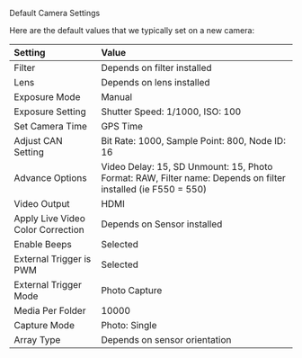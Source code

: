 Default Camera Settings

Here are the default values that we typically set on a new camera:

| Setting | Value |
| :--- | :--- |
| Filter | Depends on filter installed |
| Lens | Depends on lens installed |
| Exposure Mode | Manual |
| Exposure Setting | Shutter Speed: 1/1000, ISO: 100 |
| Set Camera Time | GPS Time |
| Adjust CAN Setting | Bit Rate: 1000, Sample Point: 800, Node ID: 16 |
| Advance Options | Video Delay: 15, SD Unmount: 15, Photo Format: RAW, Filter name: Depends on filter installed \(ie F550 = 550\) |
| Video Output | HDMI |
| Apply Live Video Color Correction | Depends on Sensor installed |
| Enable Beeps | Selected |
| External Trigger is PWM | Selected |
| External Trigger Mode | Photo Capture |
| Media Per Folder | 10000 |
| Capture Mode | Photo: Single |
| Array Type | Depends on sensor orientation |



